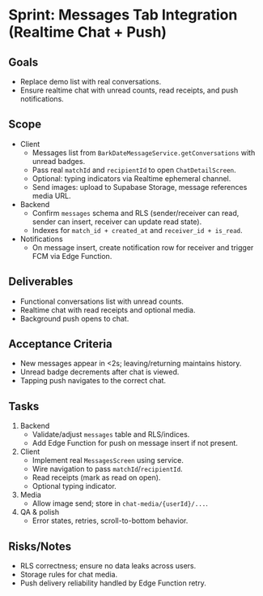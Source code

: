 # Sprint: Messages Tab Integration (Realtime Chat + Push)

## Goals
- Replace demo list with real conversations.
- Ensure realtime chat with unread counts, read receipts, and push notifications.

## Scope
- Client
  - Messages list from `BarkDateMessageService.getConversations` with unread badges.
  - Pass real `matchId` and `recipientId` to open `ChatDetailScreen`.
  - Optional: typing indicators via Realtime ephemeral channel.
  - Send images: upload to Supabase Storage, message references media URL.
- Backend
  - Confirm `messages` schema and RLS (sender/receiver can read, sender can insert, receiver can update read state).
  - Indexes for `match_id + created_at` and `receiver_id + is_read`.
- Notifications
  - On message insert, create notification row for receiver and trigger FCM via Edge Function.

## Deliverables
- Functional conversations list with unread counts.
- Realtime chat with read receipts and optional media.
- Background push opens to chat.

## Acceptance Criteria
- New messages appear in <2s; leaving/returning maintains history.
- Unread badge decrements after chat is viewed.
- Tapping push navigates to the correct chat.

## Tasks
1) Backend
   - Validate/adjust `messages` table and RLS/indices.
   - Add Edge Function for push on message insert if not present.
2) Client
   - Implement real `MessagesScreen` using service.
   - Wire navigation to pass `matchId`/`recipientId`.
   - Read receipts (mark as read on open).
   - Optional typing indicator.
3) Media
   - Allow image send; store in `chat-media/{userId}/...`.
4) QA & polish
   - Error states, retries, scroll-to-bottom behavior.

## Risks/Notes
- RLS correctness; ensure no data leaks across users.
- Storage rules for chat media.
- Push delivery reliability handled by Edge Function retry.
